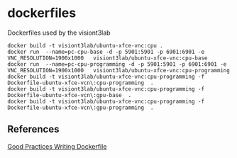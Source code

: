 # dockerfiles
Dockerfiles used by the visiont3lab

```
docker build -t visiont3lab/ubuntu-xfce-vnc:cpu .
docker run  --name=pc-cpu-base -d -p 5901:5901 -p 6901:6901 -e VNC_RESOLUTION=1900x1000   visiont3lab/ubuntu-xfce-vnc:cpu-base
docker run  --name=pc-cpu-programming -d -p 5901:5901 -p 6901:6901 -e VNC_RESOLUTION=1900x1000   visiont3lab/ubuntu-xfce-vnc:cpu-programming
docker build -t visiont3lab/ubuntu-xfce-vnc:cpu-programming -f Dockerfile-ubuntu-xfce-vcn\:cpu-programming  .
docker build -t visiont3lab/ubuntu-xfce-vnc:cpu-programming -f Dockerfile-ubuntu-xfce-vcn\:gpu-base  .
docker build -t visiont3lab/ubuntu-xfce-vnc:cpu-programming -f Dockerfile-ubuntu-xfce-vcn\:gpu-programming  .
```


## References
[Good Practices Writing Dockerfile](https://www.docker.com/blog/intro-guide-to-dockerfile-best-practices/)
